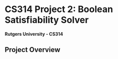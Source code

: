 # CS314 Project 2: Boolean Satisfiability Solver
**Rutgers University - CS314**

## Project Overview
